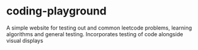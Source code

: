 # coding-playground
A simple website for testing out and common leetcode problems, learning algorithms and general testing. Incorporates testing of code alongside visual displays
